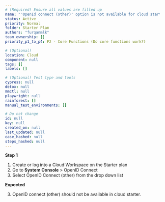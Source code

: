 ```yaml
---
# (Required) Ensure all values are filled up
name: "'OpenId connect (other)' option is not available for cloud starter"
status: Active
priority: Normal
folder: Starter Plan
authors: "furqanmlk"
team_ownership: []
priority_p1_to_p4: P2 - Core Functions (Do core functions work?)

# (Optional)
location: Cloud
component: null
tags: []
labels: []

# (Optional) Test type and tools
cypress: null
detox: null
mmctl: null
playwright: null
rainforest: []
manual_test_environments: [] 

# Do not change
id: null
key: null
created_on: null
last_updated: null
case_hashed: null
steps_hashed: null
---
```


**Step 1**

1. Create or log into a Cloud Workspace on the Starter plan
2. Go to **System Console** > OpenID Connect
3. Select OpenID Connect (other) from the drop down list

**Expected**

3. OpenID connect (other) should not be available in cloud starter.
